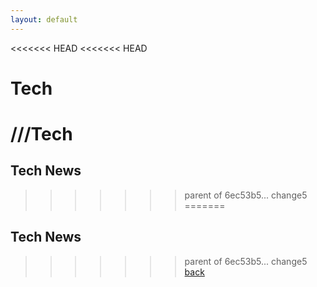 ```yaml
---
layout: default
---
```

<<<<<<< HEAD
<<<<<<< HEAD
# Tech
///Tech
=======

## Tech News
>>>>>>> parent of 6ec53b5... change5
=======

## Tech News
>>>>>>> parent of 6ec53b5... change5
[back](./)
